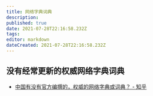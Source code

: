 ```yaml
---
title: 网络字典词典
description: 
published: true
date: 2021-07-28T22:16:58.232Z
tags: 
editor: markdown
dateCreated: 2021-07-28T22:16:58.232Z
---
```


## 没有经常更新的权威网络字典词典

+ [中国有没有官方编撰的，权威的网络字典或词典？ - 知乎](https://web.archive.org/web/20210728131053/https://www.zhihu.com/question/37704418)

## 
